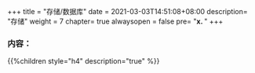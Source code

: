 +++
title = "存储/数据库"
date =  2021-03-03T14:51:08+08:00
description= "存储"
weight = 7
chapter= true
alwaysopen = false
pre= "<b>x. </b>"
+++

### 内容：

{{%children style="h4" description="true" %}}
